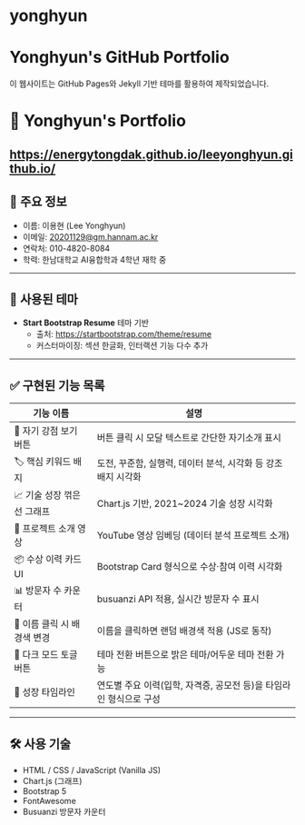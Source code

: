 # yonghyun
# Yonghyun's GitHub Portfolio

이 웹사이트는 GitHub Pages와 Jekyll 기반 테마를 활용하여 제작되었습니다.

# 💼 Yonghyun's Portfolio

https://energytongdak.github.io/leeyonghyun.github.io/
---

## 🧾 주요 정보

- 이름: 이용현 (Lee Yonghyun)
- 이메일: 20201129@gm.hannam.ac.kr
- 연락처: 010-4820-8084
- 학력: 한남대학교 AI융합학과 4학년 재학 중

---

## 🧩 사용된 테마

- **Start Bootstrap Resume** 테마 기반
  - 출처: https://startbootstrap.com/theme/resume
  - 커스터마이징: 섹션 한글화, 인터랙션 기능 다수 추가

---

## ✅ 구현된 기능 목록

| 기능 이름                      | 설명                                                                 |
|-------------------------------|----------------------------------------------------------------------|
| 💬 자기 강점 보기 버튼         | 버튼 클릭 시 모달 텍스트로 간단한 자기소개 표시                     |
| 🏷️ 핵심 키워드 배지           | 도전, 꾸준함, 실행력, 데이터 분석, 시각화 등 강조 배지 시각화       |
| 📈 기술 성장 꺾은선 그래프     | Chart.js 기반, 2021~2024 기술 성장 시각화                            |
| 🎥 프로젝트 소개 영상          | YouTube 영상 임베딩 (데이터 분석 프로젝트 소개)                      |
| 📦 수상 이력 카드 UI           | Bootstrap Card 형식으로 수상·참여 이력 시각화                        |
| 📊 방문자 수 카운터           | busuanzi API 적용, 실시간 방문자 수 표시                            |
| 🎨 이름 클릭 시 배경색 변경    | 이름을 클릭하면 랜덤 배경색 적용 (JS로 동작)                         |
| 🌙 다크 모드 토글 버튼         | 테마 전환 버튼으로 밝은 테마/어두운 테마 전환 가능                   |
| 📆 성장 타임라인               | 연도별 주요 이력(입학, 자격증, 공모전 등)을 타임라인 형식으로 구성  |

---

## 🛠️ 사용 기술

- HTML / CSS / JavaScript (Vanilla JS)
- Chart.js (그래프)
- Bootstrap 5
- FontAwesome
- Busuanzi 방문자 카운터
